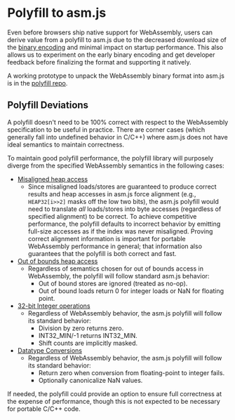 # Polyfill to asm.js

Even before browsers ship native support for WebAssembly, users can derive
value from a polyfill to asm.js due to the decreased download size of the
[binary encoding](BinaryEncoding.md) and minimal impact on startup performance.
This also allows us to experiment on the early binary encoding and get
developer feedback before finalizing the format and supporting it natively.

A working prototype to unpack the WebAssembly binary format into asm.js is in
the [polyfill repo](https://github.com/WebAssembly/polyfill).

## Polyfill Deviations

A polyfill doesn't need to be 100% correct with respect to the WebAssembly
specification to be useful in practice. There are corner cases (which
generally fall into undefined behavior in C/C++) where asm.js does not have
ideal semantics to maintain correctness.

To maintain good polyfill performance, the polyfill library will purposely
diverge from the specified WebAssembly semantics in the following cases:

* [Misaligned heap access](AstSemantics.md#alignment)
  * Since misaligned loads/stores are guaranteed to produce correct results and
    heap accesses in asm.js force alignment (e.g., `HEAP32[i>>2]` masks off the
    low two bits), the asm.js polyfill would need to translate *all*
    loads/stores into byte accesses (regardless of specified alignment) to be
    correct. To achieve competitive performance, the polyfill defaults
    to incorrect behavior by emitting full-size accesses as if the index was
    never misaligned. Proving correct alignment information is important for
    portable WebAssembly performance in general; that information also
    guarantees that the polyfill is both correct and fast.
* [Out of bounds heap access](AstSemantics.md#out-of-bounds)
  * Regardless of semantics chosen for out of bounds access in WebAssembly, the
    polyfill will follow standard asm.js behavior:
    * Out of bound stores are ignored (treated as no-op).
    * Out of bound loads return 0 for integer loads or NaN for floating point.
* [32-bit Integer operations](AstSemantics.md#32-bit-integer-operations)
  * Regardless of WebAssembly behavior, the asm.js polyfill will follow its
    standard behavior:
    * Division by zero returns zero.
    * INT32_MIN/-1 returns INT32_MIN.
    * Shift counts are implicitly masked.
* [Datatype Conversions](AstSemantics.md#datatype-conversions-truncations-reinterpretations-promotions-and-demotions)
  * Regardless of WebAssembly behavior, the asm.js polyfill will follow its
    standard behavior:
    * Return zero when conversion from floating-point to integer fails.
    * Optionally canonicalize NaN values.

If needed, the polyfill could provide an option to ensure full correctness
at the expense of performance, though this is not expected to be necessary
for portable C/C++ code.
